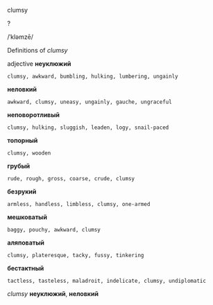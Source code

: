 clumsy

?

/ˈkləmzē/

Definitions of _clumsy_

adjective
**неуклюжий**

    clumsy, awkward, bumbling, hulking, lumbering, ungainly
**неловкий**

    awkward, clumsy, uneasy, ungainly, gauche, ungraceful
**неповоротливый**

    clumsy, hulking, sluggish, leaden, logy, snail-paced
**топорный**

    clumsy, wooden
**грубый**

    rude, rough, gross, coarse, crude, clumsy
**безрукий**

    armless, handless, limbless, clumsy, one-armed
**мешковатый**

    baggy, pouchy, awkward, clumsy
**аляповатый**

    clumsy, plateresque, tacky, fussy, tinkering
**бестактный**

    tactless, tasteless, maladroit, indelicate, clumsy, undiplomatic

_clumsy_
**неуклюжий**, **неловкий**